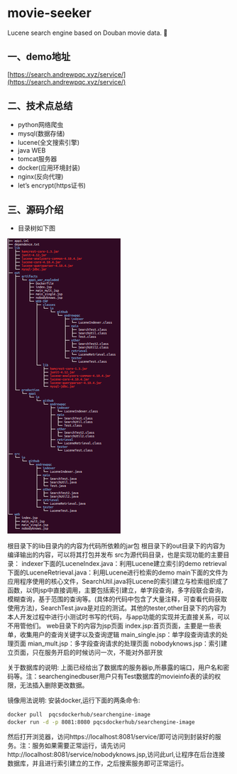 # movie-seeker
Lucene search engine based on Douban movie data. :beers:

## 一、demo地址
[https://search.andrewpqc.xyz/service/](https://search.andrewpqc.xyz/service/)


## 二、技术点总结
- python网络爬虫
- mysql(数据存储)
- lucene(全文搜索引擎)
- java WEB
- tomcat服务器
- docker(应用环境封装)
- nginx(反向代理)
- let’s encrypt(https证书)

## 三、源码介绍
+ 目录树如下图

![目录树](/images/screenshot.png)







根目录下的lib目录内的内容为代码所依赖的jar包
根目录下的out目录下的内容为编译输出的内容，可以将其打包并发布
src为源代码目录，也是实现功能的主要目录：
indexer下面的LuceneIndex.java：利用Lucene建立索引的demo
retrieval下面的LuceneRetrieval.java：利用Lucene进行检索的demo
main下面的文件为应用程序使用的核心文件，SearchUtil.java将Lucene的索引建立与检索组织成了函数，以供jsp中直接调用，主要包括索引建立，单字段查询，多字段联合查询，模糊查询，基于范围的查询等。(具体的代码中包含了大量注释，可查看代码获取使用方法)，SearchTest.java是对应的测试。其他的tester,other目录下的内容为本人开发过程中进行小测试时书写的代码，与app功能的实现并无直接关系，可以不用管他们。
web目录下的内容为jsp页面
index.jsp:首页页面，主要是一些表单，收集用户的查询关键字以及查询逻辑
main_single.jsp：单字段查询请求的处理页面
mian_mult.jsp：多字段查询请求的处理页面
nobodyknows.jsp：索引建立页面，只在服务开启的时候访问一次，不能对外部开放

关于数据库的说明:
上面已经给出了数据库的服务器ip,所暴露的端口，用户名和密码等。注：searchenginedbuser用户只有Test数据库的movieinfo表的读的权限，无法插入删除更改数据。

镜像用法说明:
安装docker,运行下面的两条命令:
``` bash
docker pull  pqcsdockerhub/searchengine-image
docker run -d -p 8081:8080 pqcsdockerhub/searchengine-image
```
然后打开浏览器，访问https://localhost:8081/service/即可访问到封装好的服务。注：服务如果需要正常运行，请先访问http://localhost:8081/service/nobodyknows.jsp,访问此url,让程序在后台连接数据库，并且进行索引建立的工作，之后搜索服务即可正常运行。
